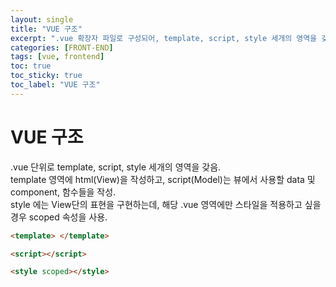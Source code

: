 ```yaml
---
layout: single
title: "VUE 구조"
excerpt: ".vue 확장자 파일로 구성되어, template, script, style 세개의 영역을 갖음."
categories: [FRONT-END]
tags: [vue, frontend]
toc: true
toc_sticky: true
toc_label: "VUE 구조"
---
```


# VUE 구조

.vue 단위로 template, script, style 세개의 영역을 갖음.  
template 영역에 html(View)을 작성하고, script(Model)는 뷰에서 사용할 data 및 component, 함수들을 작성.  
style 에는 View단의 표현을 구현하는데, 해당 .vue 영역에만 스타일을 적용하고 싶을 경우 scoped 속성을 사용.

```html
<template> </template>

<script></script>

<style scoped></style>
```

